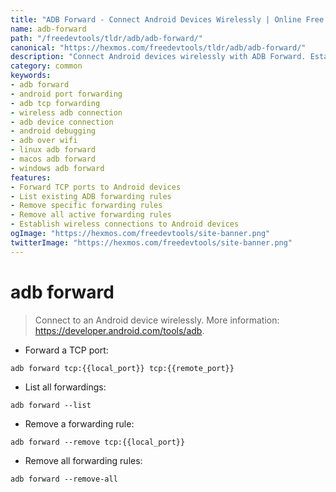 ```yaml
---
title: "ADB Forward - Connect Android Devices Wirelessly | Online Free DevTools by Hexmos"
name: adb-forward
path: "/freedevtools/tldr/adb/adb-forward/"
canonical: "https://hexmos.com/freedevtools/tldr/adb/adb-forward/"
description: "Connect Android devices wirelessly with ADB Forward. Establish TCP connections and manage port forwardings effortlessly. Free online tool, no registration required."
category: common
keywords:
- adb forward
- android port forwarding
- adb tcp forwarding
- wireless adb connection
- adb device connection
- android debugging
- adb over wifi
- linux adb forward
- macos adb forward
- windows adb forward
features:
- Forward TCP ports to Android devices
- List existing ADB forwarding rules
- Remove specific forwarding rules
- Remove all active forwarding rules
- Establish wireless connections to Android devices
ogImage: "https://hexmos.com/freedevtools/site-banner.png"
twitterImage: "https://hexmos.com/freedevtools/site-banner.png"
---
```


# adb forward

> Connect to an Android device wirelessly.
> More information: <https://developer.android.com/tools/adb>.

- Forward a TCP port:

`adb forward tcp:{{local_port}} tcp:{{remote_port}}`

- List all forwardings:

`adb forward --list`

- Remove a forwarding rule:

`adb forward --remove tcp:{{local_port}}`

- Remove all forwarding rules:

`adb forward --remove-all`
